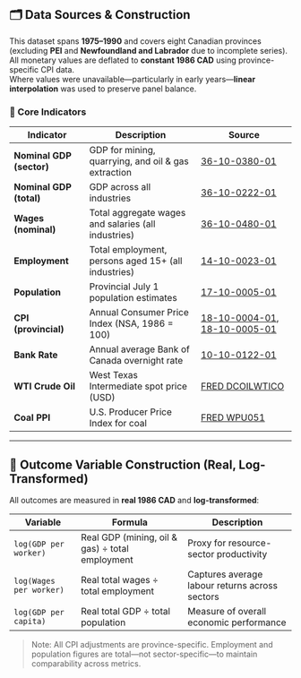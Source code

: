 ## 🗂️ Data Sources & Construction

This dataset spans **1975–1990** and covers eight Canadian provinces (excluding **PEI** and **Newfoundland and Labrador** due to incomplete series).  
All monetary values are deflated to **constant 1986 CAD** using province-specific CPI data.  
Where values were unavailable—particularly in early years—**linear interpolation** was used to preserve panel balance.

### 📌 Core Indicators

| Indicator                | Description                                                                 | Source                                                                 |
|--------------------------|-----------------------------------------------------------------------------|------------------------------------------------------------------------|
| **Nominal GDP (sector)** | GDP for mining, quarrying, and oil & gas extraction                         | [36-10-0380-01](https://www150.statcan.gc.ca/t1/tbl1/en/tv.action?pid=3610038001) |
| **Nominal GDP (total)**  | GDP across all industries                                                   | [36-10-0222-01](https://www150.statcan.gc.ca/t1/tbl1/en/tv.action?pid=3610022201) |
| **Wages (nominal)**      | Total aggregate wages and salaries (all industries)                         | [36-10-0480-01](https://www150.statcan.gc.ca/t1/tbl1/en/tv.action?pid=3610048001) |
| **Employment**           | Total employment, persons aged 15+ (all industries)                         | [14-10-0023-01](https://www150.statcan.gc.ca/t1/tbl1/en/tv.action?pid=1410002301) |
| **Population**           | Provincial July 1 population estimates                                      | [17-10-0005-01](https://www150.statcan.gc.ca/t1/tbl1/en/tv.action?pid=1710000501) |
| **CPI (provincial)**     | Annual Consumer Price Index (NSA, 1986 = 100)                               | [18-10-0004-01](https://www150.statcan.gc.ca/t1/tbl1/en/tv.action?pid=1810000401), [18-10-0005-01](https://www150.statcan.gc.ca/t1/tbl1/en/tv.action?pid=1810000501) |
| **Bank Rate**            | Annual average Bank of Canada overnight rate                                | [10-10-0122-01](https://www150.statcan.gc.ca/t1/tbl1/en/tv.action?pid=1010012201) |
| **WTI Crude Oil**        | West Texas Intermediate spot price (USD)                                    | [FRED DCOILWTICO](https://fred.stlouisfed.org/series/DCOILWTICO)      |
| **Coal PPI**             | U.S. Producer Price Index for coal                                          | [FRED WPU051](https://fred.stlouisfed.org/series/WPU051)              |

---

## 🧮 Outcome Variable Construction (Real, Log-Transformed)

All outcomes are measured in **real 1986 CAD** and **log-transformed**:

| Variable                 | Formula                                | Description                                    |
|--------------------------|----------------------------------------|------------------------------------------------|
| `log(GDP per worker)`    | Real GDP (mining, oil & gas) ÷ total employment   | Proxy for resource-sector productivity         |
| `log(Wages per worker)`  | Real total wages ÷ total employment    | Captures average labour returns across sectors |
| `log(GDP per capita)`    | Real total GDP ÷ total population      | Measure of overall economic performance        |

> Note: All CPI adjustments are province-specific. Employment and population figures are total—not sector-specific—to maintain comparability across metrics.
